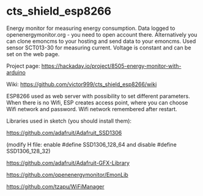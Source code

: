 # cts_shield_esp8266

Energy monitor for measuring energy consumption.
Data logged to openenergymonitor.org - you need to open account there. Alternatively you can clone emoncms to your hosting and send data to your emoncms.
Used sensor SCT013-30 for measuring current. Voltage is constant and can be set on the web page.

Project page: https://hackaday.io/project/8505-energy-monitor-with-arduino

Wiki: https://github.com/victor999/cts_shield_esp8266/wiki

ESP8266 used as web server with possibility to set different parameters. When there is no Wifi, ESP creates access point, where you can choose Wifi network and password. Wifi network remembered after restart.

Libraries used in sketch (you should install them):

https://github.com/adafruit/Adafruit_SSD1306

(modify H file: enable #define SSD1306_128_64 and disable #define SSD1306_128_32)

https://github.com/adafruit/Adafruit-GFX-Library

https://github.com/openenergymonitor/EmonLib

https://github.com/tzapu/WiFiManager
